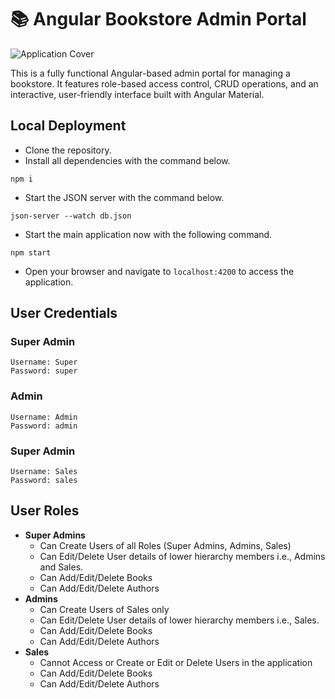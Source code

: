 # 📚 Angular Bookstore Admin Portal

![Application Cover](https://github.com/user-attachments/assets/b79e9e08-f46e-4263-8e97-d7cd3a8cc53f)

This is a fully functional Angular-based admin portal for managing a bookstore. It features role-based access control, CRUD operations, and an interactive, user-friendly interface built with Angular Material.

## Local Deployment

- Clone the repository.
- Install all dependencies with the command below.
```
npm i
```
- Start the JSON server with the command below.
```
json-server --watch db.json
```
- Start the main application now with the following command.
```
npm start
```
- Open your browser and navigate to `localhost:4200` to access the application.

## User Credentials

### Super Admin

```
Username: Super
Password: super
```

### Admin

```
Username: Admin
Password: admin
```

### Super Admin

```
Username: Sales
Password: sales
```

## User Roles

- **Super Admins**
     - Can Create Users of all Roles (Super Admins, Admins, Sales)
     - Can Edit/Delete User details of lower hierarchy members i.e., Admins and Sales.
     - Can Add/Edit/Delete Books
     - Can Add/Edit/Delete Authors
- **Admins**
     - Can Create Users of Sales only
     - Can Edit/Delete User details of lower hierarchy members i.e., Sales.
     - Can Add/Edit/Delete Books
     - Can Add/Edit/Delete Authors
- **Sales**
     - Cannot Access or Create or Edit or Delete Users in the application
     - Can Add/Edit/Delete Books
     - Can Add/Edit/Delete Authors
